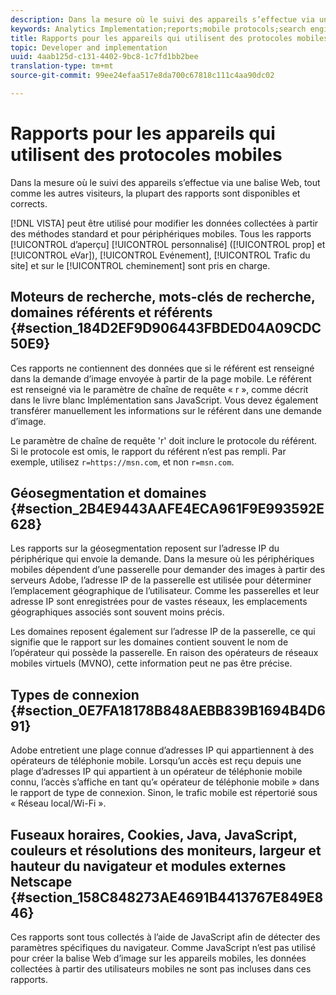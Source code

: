 ```yaml
---
description: Dans la mesure où le suivi des appareils s’effectue via une balise Web, tout comme les autres visiteurs, la plupart des rapports sont disponibles et corrects.
keywords: Analytics Implementation;reports;mobile protocols;search engines;search keywords;referring domains;referrers;geosegmentation;domains;connection type;time zone;cookies;java;javascript;monitor colors;monitor resolution;browser width;height;netscape plug-in
title: Rapports pour les appareils qui utilisent des protocoles mobiles
topic: Developer and implementation
uuid: 4aab125d-c131-4402-9bc8-1c7fd1bb2bee
translation-type: tm+mt
source-git-commit: 99ee24efaa517e8da700c67818c111c4aa90dc02

---
```



# Rapports pour les appareils qui utilisent des protocoles mobiles

Dans la mesure où le suivi des appareils s’effectue via une balise Web, tout comme les autres visiteurs, la plupart des rapports sont disponibles et corrects.

[!DNL VISTA] peut être utilisé pour modifier les données collectées à partir des méthodes standard et pour périphériques mobiles. Tous les rapports [!UICONTROL d’aperçu] [!UICONTROL personnalisé] ([!UICONTROL prop] et [!UICONTROL eVar]), [!UICONTROL Evénement], [!UICONTROL Trafic du site] et sur le [!UICONTROL cheminement] sont pris en charge.

## Moteurs de recherche, mots-clés de recherche, domaines référents et référents {#section_184D2EF9D906443FBDED04A09CDC50E9}

Ces rapports ne contiennent des données que si le référent est renseigné dans la demande d’image envoyée à partir de la page mobile. Le référent est renseigné via le paramètre de chaîne de requête « r », comme décrit dans le livre blanc Implémentation sans JavaScript. Vous devez également transférer manuellement les informations sur le référent dans une demande d’image.

Le paramètre de chaîne de requête 'r' doit inclure le protocole du référent. Si le protocole est omis, le rapport du référent n’est pas rempli. Par exemple, utilisez `r=https://msn.com`, et non `r=msn.com`.

## Géosegmentation et domaines {#section_2B4E9443AAFE4ECA961F9E993592E628}

Les rapports sur la géosegmentation reposent sur l’adresse IP du périphérique qui envoie la demande. Dans la mesure où les périphériques mobiles dépendent d’une passerelle pour demander des images à partir des serveurs Adobe, l’adresse IP de la passerelle est utilisée pour déterminer l’emplacement géographique de l’utilisateur. Comme les passerelles et leur adresse IP sont enregistrées pour de vastes réseaux, les emplacements géographiques associés sont souvent moins précis.

Les domaines reposent également sur l’adresse IP de la passerelle, ce qui signifie que le rapport sur les domaines contient souvent le nom de l’opérateur qui possède la passerelle. En raison des opérateurs de réseaux mobiles virtuels (MVNO), cette information peut ne pas être précise.

## Types de connexion {#section_0E7FA18178B848AEBB839B1694B4D691}

Adobe entretient une plage connue d’adresses IP qui appartiennent à des opérateurs de téléphonie mobile. Lorsqu’un accès est reçu depuis une plage d’adresses IP qui appartient à un opérateur de téléphonie mobile connu, l’accès s’affiche en tant qu’« opérateur de téléphonie mobile » dans le rapport de type de connexion. Sinon, le trafic mobile est répertorié sous « Réseau local/Wi-Fi ».

## Fuseaux horaires, Cookies, Java, JavaScript, couleurs et résolutions des moniteurs, largeur et hauteur du navigateur et modules externes Netscape {#section_158C848273AE4691B4413767E849E846}

Ces rapports sont tous collectés à l’aide de JavaScript afin de détecter des paramètres spécifiques du navigateur. Comme JavaScript n’est pas utilisé pour créer la balise Web d’image sur les appareils mobiles, les données collectées à partir des utilisateurs mobiles ne sont pas incluses dans ces rapports.
